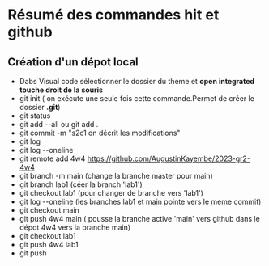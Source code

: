 # Résumé des commandes hit et github

## Création d'un dépot local

- Dabs Visual code sélectionner le dossier du theme et **open integrated touche droit de la souris**
- git init ( on exécute une seule fois cette commande.Permet de créer le dossier **.git**)
- git status
- git add --all ou git add .
- git commit -m "s2c1 on décrit les modifications"
- git log
- git log --oneline
- git remote add 4w4 https://github.com/AugustinKayembe/2023-gr2-4w4
- git branch -m main (change la branche master pour main)
- git branch lab1 (céer la branch 'lab1')
- git checkout lab1 (pour changer de branche vers 'lab1')
- git log --oneline (les branches lab1 et main pointe vers le meme commit)
- git checkout main
- git push 4w4 main ( pousse la branche active 'main' vers github dans le dépot 4w4 vers la branche main)
- git checkout lab1
- git push 4w4 lab1
- git push
